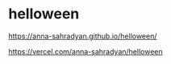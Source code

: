 # helloween
 https://anna-sahradyan.github.io/helloween/
 
 
 https://vercel.com/anna-sahradyan/helloween
